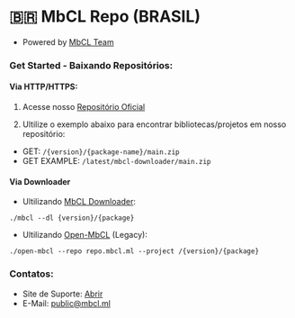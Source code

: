 # 🇧🇷 MbCL Repo (BRASIL)
* Powered by [MbCL Team](https://mbcl.ml/team)

### Get Started - Baixando Repositórios:

#### Via HTTP/HTTPS:

1) Acesse nosso [Repositório Oficial](https://repo.mbcl.ml/)

2) Ultilize o exemplo abaixo para encontrar bibliotecas/projetos em nosso repositório:
* GET: `/{version}/{package-name}/main.zip`
* GET EXAMPLE: `/latest/mbcl-downloader/main.zip`

#### Via Downloader

* Ultilizando [MbCL Downloader](https://repo.mbcl.ml/latest/mbcl-downloader/main.zip):

```
./mbcl --dl {version}/{package}
```

* Ultilizando [Open-MbCL](https://open-mbcl.mbcl.ml) (Legacy):


```
./open-mbcl --repo repo.mbcl.ml --project /{version}/{package}
```

### Contatos:

* Site de Suporte: [Abrir](https://help.mbcl.ml/support?r=gh)
* E-Mail: [public@mbcl.ml](mailto:public@mbcl.ml)
